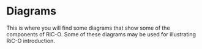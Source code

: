 # Diagrams

This is where you will find some diagrams that show some of the components of RiC-O. Some of these diagrams may be used for illustrating RiC-O introduction.

